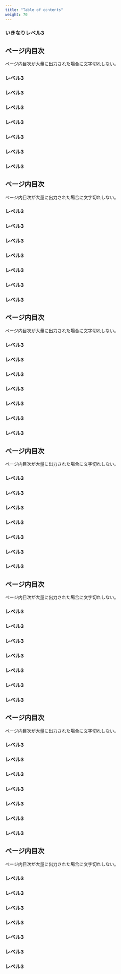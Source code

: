 ```yaml
---
title: "Table of contents"
weight: 70
---
```


### いきなりレベル3

## ページ内目次

ページ内目次が大量に出力された場合に文字切れしない。

### レベル3

### レベル3

### レベル3

### レベル3

### レベル3

### レベル3

### レベル3

## ページ内目次

ページ内目次が大量に出力された場合に文字切れしない。

### レベル3

### レベル3

### レベル3

### レベル3

### レベル3

### レベル3

### レベル3

## ページ内目次

ページ内目次が大量に出力された場合に文字切れしない。

### レベル3

### レベル3

### レベル3

### レベル3

### レベル3

### レベル3

### レベル3

## ページ内目次

ページ内目次が大量に出力された場合に文字切れしない。

### レベル3

### レベル3

### レベル3

### レベル3

### レベル3

### レベル3

### レベル3

## ページ内目次

ページ内目次が大量に出力された場合に文字切れしない。

### レベル3

### レベル3

### レベル3

### レベル3

### レベル3

### レベル3

### レベル3

## ページ内目次

ページ内目次が大量に出力された場合に文字切れしない。

### レベル3

### レベル3

### レベル3

### レベル3

### レベル3

### レベル3

### レベル3

## ページ内目次

ページ内目次が大量に出力された場合に文字切れしない。

### レベル3

### レベル3

### レベル3

### レベル3

### レベル3

### レベル3

### レベル3